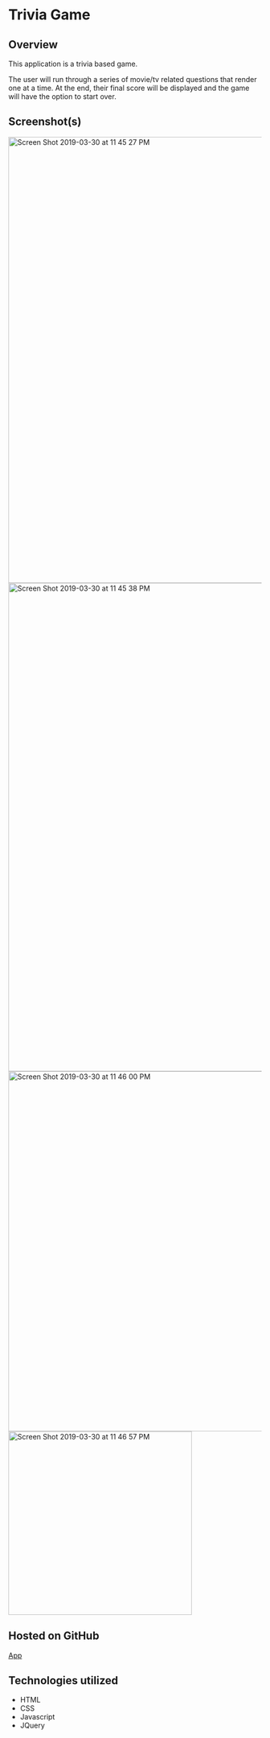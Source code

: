# Trivia Game

## Overview

This application is a trivia based game.

The user will run through a series of movie/tv related questions that render one at a time. At the end, their final score will be displayed and the game will have the option to start over.

## Screenshot(s)
<img width="887" alt="Screen Shot 2019-03-30 at 11 45 27 PM" src="https://user-images.githubusercontent.com/42223683/55285727-2aa84e00-5346-11e9-860f-1c7bae69bc1c.png">
<img width="971" alt="Screen Shot 2019-03-30 at 11 45 38 PM" src="https://user-images.githubusercontent.com/42223683/55285728-2aa84e00-5346-11e9-9ca0-dc08ec4d8f53.png">
<img width="716" alt="Screen Shot 2019-03-30 at 11 46 00 PM" src="https://user-images.githubusercontent.com/42223683/55285729-2aa84e00-5346-11e9-8372-d7d1efc8d203.png">
<img width="365" alt="Screen Shot 2019-03-30 at 11 46 57 PM" src="https://user-images.githubusercontent.com/42223683/55285730-2aa84e00-5346-11e9-99fb-ca23ecab9903.png">

## Hosted on GitHub

[App](https://gregmash.github.io/trivia-game/)

## Technologies utilized
 - HTML
 - CSS
 - Javascript
 - JQuery
